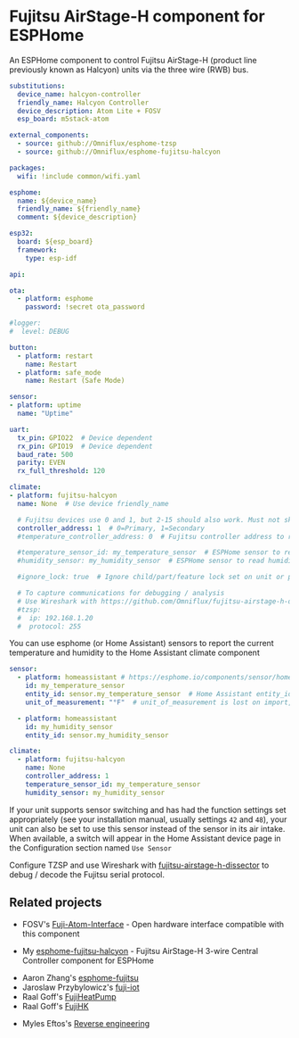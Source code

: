 # Fujitsu AirStage-H component for ESPHome

An ESPHome component to control Fujitsu AirStage-H (product line previously known as Halcyon) units via the three wire (RWB) bus.

```yaml
substitutions:
  device_name: halcyon-controller
  friendly_name: Halcyon Controller
  device_description: Atom Lite + FOSV
  esp_board: m5stack-atom

external_components:
  - source: github://Omniflux/esphome-tzsp
  - source: github://Omniflux/esphome-fujitsu-halcyon

packages:
  wifi: !include common/wifi.yaml

esphome:
  name: ${device_name}
  friendly_name: ${friendly_name}
  comment: ${device_description}

esp32:
  board: ${esp_board}
  framework:
    type: esp-idf

api:

ota:
  - platform: esphome
    password: !secret ota_password

#logger:
#  level: DEBUG

button:
  - platform: restart
    name: Restart
  - platform: safe_mode
    name: Restart (Safe Mode)

sensor:
- platform: uptime
  name: "Uptime"

uart:
  tx_pin: GPIO22  # Device dependent
  rx_pin: GPIO19  # Device dependent
  baud_rate: 500
  parity: EVEN
  rx_full_threshold: 120

climate:
- platform: fujitsu-halcyon
  name: None  # Use device friendly_name

  # Fujitsu devices use 0 and 1, but 2-15 should also work. Must not skip addresses
  controller_address: 1  # 0=Primary, 1=Secondary
  #temperature_controller_address: 0  # Fujitsu controller address to read temperature from

  #temperature_sensor_id: my_temperature_sensor  # ESPHome sensor to read temperature from
  #humidity_sensor: my_humidity_sensor  # ESPHome sensor to read humidity from

  #ignore_lock: true  # Ignore child/part/feature lock set on unit or primary/central remote control

  # To capture communications for debugging / analysis
  # Use Wireshark with https://github.com/Omniflux/fujitsu-airstage-h-dissector
  #tzsp:
  #  ip: 192.168.1.20
  #  protocol: 255
```

You can use esphome (or Home Assistant) sensors to report the current temperature and humidity to the Home Assistant climate component

```yaml
sensor:
  - platform: homeassistant # https://esphome.io/components/sensor/homeassistant.html
    id: my_temperature_sensor
    entity_id: sensor.my_temperature_sensor  # Home Assistant entity_id
    unit_of_measurement: "°F"  # unit_of_measurement is lost on import, defaults to °C

  - platform: homeassistant
    id: my_humidity_sensor
    entity_id: sensor.my_humidity_sensor

climate:
  - platform: fujitsu-halcyon
    name: None
    controller_address: 1
    temperature_sensor_id: my_temperature_sensor
    humidity_sensor: my_humidity_sensor
```

If your unit supports sensor switching and has had the function settings set appropriately (see your installation manual, usually settings `42` and `48`), your unit can also be set to use this sensor instead of the sensor in its air intake. When available, a switch will appear in the Home Assistant device page in the Configuration section named `Use Sensor`

Configure TZSP and use Wireshark with [fujitsu-airstage-h-dissector](https://github.com/Omniflux/fujitsu-airstage-h-dissector) to debug / decode the Fujitsu serial protocol.

## Related projects
- FOSV's [Fuji-Atom-Interface](https://github.com/FOSV/Fuji-Atom-Interface) - Open hardware interface compatible with this component
<!-- -->
- My [esphome-fujitsu-halcyon](https://github.com/Omniflux/esphome-fujitsu-dmmum) - Fujitsu AirStage-H 3-wire Central Controller component for ESPHome
<!-- -->
- Aaron Zhang's [esphome-fujitsu](https://github.com/FujiHeatPump/esphome-fujitsu)
- Jaroslaw Przybylowicz's [fuji-iot](https://github.com/jaroslawprzybylowicz/fuji-iot)
- Raal Goff's [FujiHeatPump](https://github.com/unreality/FujiHeatPump)
- Raal Goff's [FujiHK](https://github.com/unreality/FujiHK)
<!-- -->
- Myles Eftos's [Reverse engineering](https://hackaday.io/project/19473-reverse-engineering-a-fujitsu-air-conditioner-unit)
